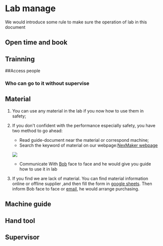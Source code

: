 # Lab manage
We would introduce some rule to make sure the operation of lab in this document




## Open time and book

## Trainning

##Access people
### Who can go to it without supervise

## Material

1. You can use any material in the lab if you now how to use them in safety;
2. If you don't confident with the performance especially safety, you have two method to go ahead:
    * Read guide-document near the material or correspond machine;
    * Search the keyword of material on our webpage:[NexMaker webpage](https://www.nexmaker.com/)
    
    ![](https://gitlab.com/picbed/bed/uploads/4cf38587b1a3966be9752c137ecba827/PLA.png)
    
    * Communicate With [Bob](bob@nexpcb.com) face to face and he would give you guide how to use it in lab
3. If you find we are lack of material. You can find material information online or offline supplier ,and then fill the form in [google sheets](https://docs.google.com/spreadsheets/d/16YrZSg6tmvkSPjY2PUaWezGl4p_KxTKG7eFvPwa2ddA/edit?usp=sharing). Then inform Bob face to face or [email](bob@nexpcb.com), he would arrange purchasing.
 
## Machine guide

## Hand tool
## Supervisor




